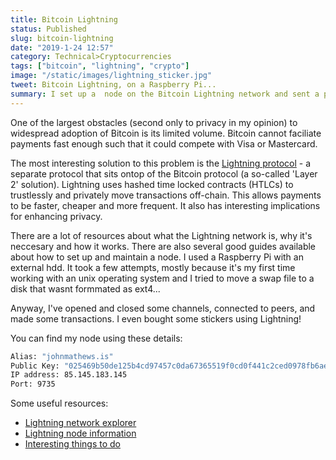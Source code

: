 ```yaml
---
title: Bitcoin Lightning
status: Published
slug: bitcoin-lightning
date: "2019-1-24 12:57"
category: Technical>Cryptocurrencies
tags: ["bitcoin", "lightning", "crypto"]
image: "/static/images/lightning_sticker.jpg"
tweet: Bitcoin Lightning, on a Raspberry Pi...
summary: I set up a  node on the Bitcoin Lightning network and sent a payment of &#36;0.005 which confirmed in a few seconds.
---
```


One of the largest obstacles (second only to privacy in my opinion) to widespread adoption of Bitcoin is its limited volume. Bitcoin cannot faciliate payments fast enough such that it could compete with Visa or Mastercard.

The most interesting solution to this problem is the [Lightning protocol](https://lightning.network/) - a separate protocol that sits ontop of the Bitcoin protocol (a so-called 'Layer 2' solution). Lightning uses hashed time locked contracts (HTLCs) to trustlessly and privately move transactions off-chain. This allows payments to be faster, cheaper and more frequent. It also has interesting implications for enhancing privacy.

There are a lot of resources about what the Lightning network is, why it's neccesary and how it works. There are also several good guides available about how to set up and maintain a node. I used a Raspberry Pi with an external hdd. It took a few attempts, mostly because it's my first time working with an unix operating system and I tried to move a swap file to a disk that wasnt formmated as ext4...

Anyway, I've opened and closed some channels, connected to peers, and made some transactions. I even bought some stickers using Lightning!

You can find my node using these details:

```zsh
Alias: "johnmathews.is"
Public Key: "025469b50de125b4cd97457c0da67365519f0cd0f441c2ced0978fb6ae7802ae76"
IP address: 85.145.183.145
Port: 9735
```

Some useful resources:

- [Lightning network explorer](https://explorer.acinq.co/n/025469b50de125b4cd97457c0da67365519f0cd0f441c2ced0978fb6ae7802ae76)
- [Lightning node information](https://1ml.com/node/025469b50de125b4cd97457c0da67365519f0cd0f441c2ced0978fb6ae7802ae76)
- [Interesting things to do](https://incoherency.co.uk/blog/stories/spelunking-ln.html)
